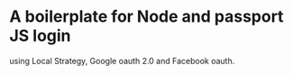 # A boilerplate for Node and passport JS login

using Local Strategy, Google oauth 2.0 and Facebook oauth.
